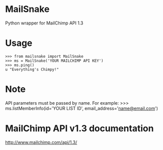 MailSnake 
=========
Python wrapper for MailChimp API 1.3

Usage
=====
    >>> from mailsnake import MailSnake 
    >>> ms = MailSnake('YOUR MAILCHIMP API KEY')
    >>> ms.ping()
    u "Everything's Chimpy!"

Note
====
API parameters must be passed by name. For example:
    >>> ms.listMemberInfo(id='YOUR LIST ID', email_address='name@email.com')

MailChimp API v1.3 documentation
================================
http://www.mailchimp.com/api/1.3/

